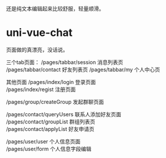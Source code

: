 
还是纯文本编辑起来比较舒服，轻量顺滑。

# uni-vue-chat
页面做的真漂亮，没话说。

三个tab页面：
/pages/tabbar/session 消息列表页			
/pages/tabbar/contact 好友列表页
/pages/tabbar/my 个人中心页				

其他页面
/pages/index/login 登录页面			
/pages/index/regist 注册页面		

/pages/group/createGroup 发起群聊页面		 	

/pages/contact/queryUsers 联系人添加好友页面 	
/pages/contact/groupList 群组列表页		
/pages/contact/applyList 好友申请页		

/pages/user/user 个人信息页面 		
/pages/user/form 个人信息字段编辑		


